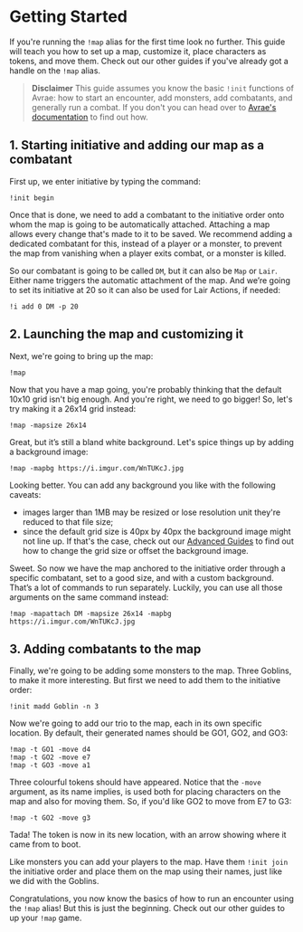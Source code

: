 # Getting Started

If you're running the `!map` alias for the first time look no further. This guide will teach you how to set up a map, customize it, place characters as tokens, and move them. Check out our other guides if you've already got a handle on the `!map` alias.

> **Disclaimer**
This guide assumes you know the basic `!init` functions of Avrae: how to start an encounter, add monsters, add combatants, and generally run a combat. If you don't you can head over to [Avrae's documentation](https://avrae.readthedocs.io/en/latest/) to find out how.

## 1. Starting initiative and adding our map as a combatant

First up, we enter initiative by typing the command:

```
!init begin
```

Once that is done, we need to add a combatant to the initiative order onto whom the map is going to be automatically attached. Attaching a map allows every change that's made to it to be saved. We recommend adding a dedicated combatant for this, instead of a player or a monster, to prevent the map from vanishing when a player exits combat, or a monster is killed.

So our combatant is going to be called `DM`, but it can also be `Map` or `Lair`. Either name triggers the automatic attachment of the map. And we’re going to set its initiative at 20 so it can also be used for Lair Actions, if needed:

```
!i add 0 DM -p 20
```

## 2. Launching the map and customizing it

Next, we're going to bring up the map:

```
!map
```

Now that you have a map going, you're probably thinking that the default 10x10 grid isn't big enough. And you're right, we need to go bigger! So, let's try making it a 26x14 grid instead:

```
!map -mapsize 26x14
```

Great, but it’s still a bland white background. Let's spice things up by adding a background image:

```
!map -mapbg https://i.imgur.com/WnTUKcJ.jpg 
```

Looking better. You can add any background you like with the following caveats:
- images larger than 1MB may be resized or lose resolution unit they're reduced to that file size;
- since the default grid size is 40px by 40px the background image might not line up. If that's the case, check out our [Advanced Guides]() to find out how to change the grid size or offset the background image.

Sweet. So now we have the map anchored to the initiative order through a specific combatant, set to a good size, and with a custom background. That’s a lot of commands to run separately. Luckily, you can use all those arguments on the same command instead:

```
!map -mapattach DM -mapsize 26x14 -mapbg https://i.imgur.com/WnTUKcJ.jpg
```

## 3. Adding combatants to the map

Finally, we're going to be adding some monsters to the map. Three Goblins, to make it more interesting. But first we need to add them to the initiative order:

```
!init madd Goblin -n 3
```

Now we're going to add our trio to the map, each in its own specific location. By default, their generated names should be GO1, GO2, and GO3:

```
!map -t GO1 -move d4
!map -t GO2 -move e7
!map -t GO3 -move a1
```

Three colourful tokens should have appeared. Notice that the `-move` argument, as its name implies, is used both for placing characters on the map and also for moving them. So, if you'd like GO2 to move from E7 to G3:

```
!map -t GO2 -move g3
```

Tada! The token is now in its new location, with an arrow showing where it came from to boot.

Like monsters you can add your players to the map. Have them `!init join` the initiative order and place them on the map using their names, just like we did with the Goblins.

Congratulations, you now know the basics of how to run an encounter using the `!map` alias! But this is just the beginning. Check out our other guides to up your `!map` game.
